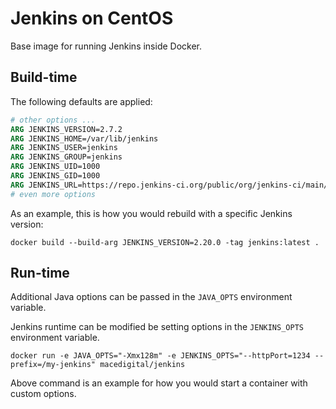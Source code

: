 # Jenkins on CentOS

Base image for running Jenkins inside Docker.

## Build-time

The following defaults are applied:

````Dockerfile
# other options ...
ARG JENKINS_VERSION=2.7.2
ARG JENKINS_HOME=/var/lib/jenkins
ARG JENKINS_USER=jenkins
ARG JENKINS_GROUP=jenkins
ARG JENKINS_UID=1000
ARG JENKINS_GID=1000
ARG JENKINS_URL=https://repo.jenkins-ci.org/public/org/jenkins-ci/main/jenkins-war/${JENKINS_VERSION}/jenkins-war-${JENKINS_VERSION}.war
# even more options
````

As an example, this is how you would rebuild with a specific Jenkins version:

`docker build --build-arg JENKINS_VERSION=2.20.0 -tag jenkins:latest .`

## Run-time

Additional Java options can be passed in the `JAVA_OPTS` environment variable. 

Jenkins runtime can be modified be setting options in the `JENKINS_OPTS` environment variable.

`docker run -e JAVA_OPTS="-Xmx128m" -e JENKINS_OPTS="--httpPort=1234 --prefix=/my-jenkins" macedigital/jenkins`

Above command is an example for how you would start a container with custom options.
